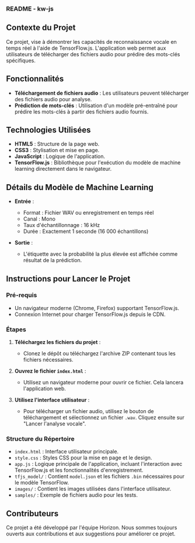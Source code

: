 ### README - kw-js

## Contexte du Projet

Ce projet, vise à démontrer les capacités de reconnaissance vocale en temps réel à l'aide de TensorFlow.js. L'application web permet aux utilisateurs de télécharger des fichiers audio pour prédire des mots-clés spécifiques.

## Fonctionnalités 

- **Téléchargement de fichiers audio** : Les utilisateurs peuvent télécharger des fichiers audio pour analyse.
- **Prédiction de mots-clés** : Utilisation d'un modèle pré-entraîné pour prédire les mots-clés à partir des fichiers audio fournis.

## Technologies Utilisées

- **HTML5** : Structure de la page web.
- **CSS3** : Stylisation et mise en page.
- **JavaScript** : Logique de l'application.
- **TensorFlow.js** : Bibliothèque pour l'exécution du modèle de machine learning directement dans le navigateur.

## Détails du Modèle de Machine Learning

- **Entrée** :
  - Format : Fichier WAV ou enregistrement en temps réel
  - Canal : Mono
  - Taux d'échantillonnage : 16 kHz
  - Durée : Exactement 1 seconde (16 000 échantillons)

- **Sortie** :
  - L'étiquette avec la probabilité la plus élevée est affichée comme résultat de la prédiction.

## Instructions pour Lancer le Projet

### Pré-requis

- Un navigateur moderne (Chrome, Firefox) supportant TensorFlow.js.
- Connexion Internet pour charger TensorFlow.js depuis le CDN.

### Étapes

1. **Téléchargez les fichiers du projet** :
   - Clonez le dépôt ou téléchargez l'archive ZIP contenant tous les fichiers nécessaires.

2. **Ouvrez le fichier `index.html`** :
   - Utilisez un navigateur moderne pour ouvrir ce fichier. Cela lancera l'application web.

3. **Utilisez l'interface utilisateur** :
   - Pour télécharger un fichier audio, utilisez le bouton de téléchargement et sélectionnez un fichier `.wav`. Cliquez ensuite sur "Lancer l'analyse vocale".

### Structure du Répertoire

- `index.html` : Interface utilisateur principale.
- `style.css` : Styles CSS pour la mise en page et le design.
- `app.js` : Logique principale de l'application, incluant l'interaction avec TensorFlow.js et les fonctionnalités d'enregistrement.
- `tfjs_model/` : Contient `model.json` et les fichiers `.bin` nécessaires pour le modèle TensorFlow.
- `images/` : Contient les images utilisées dans l'interface utilisateur.
- `samples/` : Exemple de fichiers audio pour les tests.

## Contributeurs

Ce projet a été développé par l'équipe Horizon. Nous sommes toujours ouverts aux contributions et aux suggestions pour améliorer ce projet.

